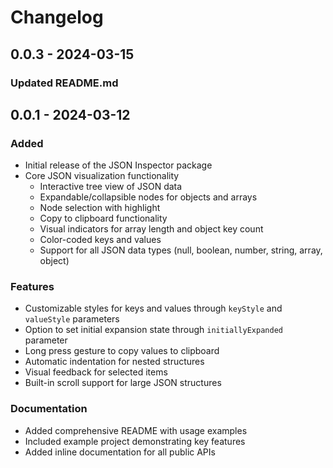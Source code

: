 # Changelog

## 0.0.3 - 2024-03-15

### Updated README.md

## 0.0.1 - 2024-03-12

### Added
- Initial release of the JSON Inspector package
- Core JSON visualization functionality
    - Interactive tree view of JSON data
    - Expandable/collapsible nodes for objects and arrays
    - Node selection with highlight
    - Copy to clipboard functionality
    - Visual indicators for array length and object key count
    - Color-coded keys and values
    - Support for all JSON data types (null, boolean, number, string, array, object)

### Features
- Customizable styles for keys and values through `keyStyle` and `valueStyle` parameters
- Option to set initial expansion state through `initiallyExpanded` parameter
- Long press gesture to copy values to clipboard
- Automatic indentation for nested structures
- Visual feedback for selected items
- Built-in scroll support for large JSON structures

### Documentation
- Added comprehensive README with usage examples
- Included example project demonstrating key features
- Added inline documentation for all public APIs
